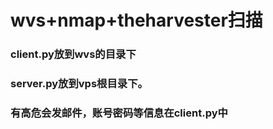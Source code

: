 # wvs+nmap+theharvester扫描
### client.py放到wvs的目录下
### server.py放到vps根目录下。
### 有高危会发邮件，账号密码等信息在client.py中
